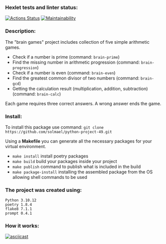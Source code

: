 ### Hexlet tests and linter status:
[![Actions Status](https://github.com/solmael/python-project-49/actions/workflows/hexlet-check.yml/badge.svg)](https://github.com/solmael/python-project-49/actions)
[![Maintainability](https://api.codeclimate.com/v1/badges/bb155aaf31ef52fee4b8/maintainability)](https://codeclimate.com/github/solmael/python-project-49/maintainability)
### Description:
The "brain games" project includes collection of five simple arithmetic games.

- Check if a number is prime (command: ```brain-prime```)
- Find the missing number in arithmetic progression (command: ```brain-progression```)
- Check if a number is even (command: ```brain-even```)
- Find the greatest common divisor of two numbers (command: ```brain-gcd```)
- Getting the calculation result (multiplication, addition, subtraction) (command: ```brain-calc```)

Each game requires three correct answers. A wrong answer ends the game.

### Install:
To install this package use command: ``` git clone https://github.com/solmael/python-project-49.git ```

Using a **Makefile** you can generate all the necessary packages for your virtual environment.

- ```make install``` install poetry packages
- ```make build``` build your packages inside your project
- ```make publish``` command to publish what is included in the build
- ```make package-install``` installing the assembled package from the OS allowing shell commands to be used

### The project was created using:
	Python 3.10.12
	poetry 1.8.4
	flake8 7.1.1
	prompt 0.4.1

### How it works:
[![asciicast](https://asciinema.org/a/i7vmSDg301PheaYLXeG8WKmYU.svg)](https://asciinema.org/a/i7vmSDg301PheaYLXeG8WKmYU)
